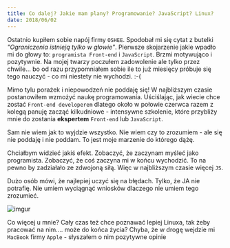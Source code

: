 ```yaml
---
title: Co dalej? Jakie mam plany? Programowanie? JavaScript? Linux?
date: 2018/06/02
---
```


Ostatnio kupiłem sobie napój firmy `OSHEE`. Spodobał mi się cytat z
butelki _"Ograniczenia istnieją tylko w głowie"_. Pierwsze skojarzenie
jakie wpadło mi do głowy to: `programista Front-end` i `JavaScript`.
Brzmi motywująco i pozytywnie. Na mojej twarzy poczułem zadowolenie ale
tylko przez chwile... bo od razu przypomniałem sobie ile to już miesięcy
próbuje się tego nauczyć - co mi niestety nie wychodzi. :-(

Mimo tylu porażek i niepowodzeń nie poddaję się!
W najbliższym czasie postanowiłem wzmożyć naukę programowania.
Uściślając, jak wiecie chce zostać `Front-end developerem` dlatego około
w połowie czerwca razem z kolegą panuję zacząć kilkudniowe - intensywne
szkolenie, które przybliży mnie do zostania **ekspertem** `Front-end` lub
`JavaScript`.

Sam nie wiem jak to wyjdzie wszystko. Nie wiem czy to zrozumiem - ale
się nie poddaję i nie poddam. To jest moje marzenie do którego dążę.

Chciałbym widzieć jakiś efekt. Zobaczyć, że zaczynam myśleć jako
programista. Zobaczyć, że coś zaczyna mi w końcu wychodzić. To na pewno
by zadziałało ze zdwojoną siłą. Więc w najbliższym czasie więcej `JS`.

Dużo osób mówi, że najlepiej uczyć się na błędach. Tylko, że JA nie
potrafię. Nie umiem wyciągnąć wniosków dlaczego nie umiem tego zrozumieć.

![imgur](http://campusnooz.com/cunooz/wp-content/uploads/sites/4/2016/07/dickwad.jpg)

Co więcej u mnie? Cały czas też chce poznawać lepiej Linuxa, tak żeby
pracować na nim.... może do końca życia? Chyba, że w drogę wejdzie mi
`MacBook` firmy `Apple` - słyszałem o nim pozytywne opinie
